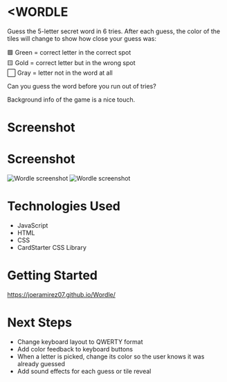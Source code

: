 



# <WORDLE

Guess the 5-letter secret word in 6 tries.
 After each guess, the color of the tiles will change to show how close your guess was:

🟩 Green = correct letter in the correct spot  
🟨 Gold = correct letter but in the wrong spot  
⬜ Gray = letter not in the word at all

Can you guess the word before you run out of tries?


 Background info of the game is a nice touch.

# Screenshot

# Screenshot

<img src="https://i.imgur.com/TZsNVfV.png" alt="Wordle screenshot">
<img src="https://imgur.com/4h36QJJ.png" alt="Wordle screenshot">



# Technologies Used

- JavaScript
- HTML
- CSS
- CardStarter CSS Library

# Getting Started

https://joeramirez07.github.io/Wordle/

# Next Steps

- Change keyboard layout to QWERTY format 
- Add color feedback to keyboard buttons
- When a letter is picked, change its color so the user knows it was already guessed
- Add sound effects for each guess or tile reveal
